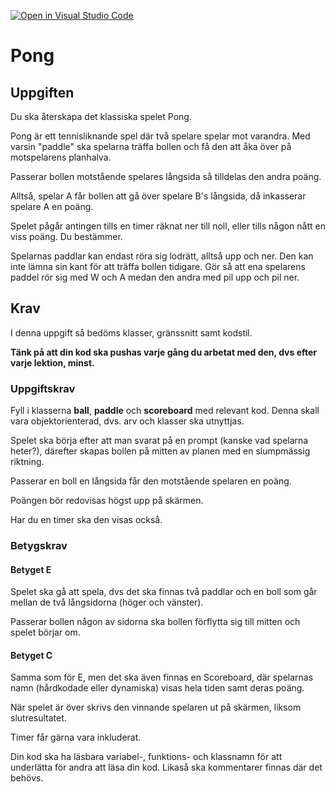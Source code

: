 [![Open in Visual Studio Code](https://classroom.github.com/assets/open-in-vscode-2e0aaae1b6195c2367325f4f02e2d04e9abb55f0b24a779b69b11b9e10269abc.svg)](https://classroom.github.com/online_ide?assignment_repo_id=16466407&assignment_repo_type=AssignmentRepo)
# Pong

## Uppgiften

Du ska återskapa det klassiska spelet Pong.

Pong är ett tennisliknande spel där två spelare spelar mot varandra. Med varsin "paddle" ska spelarna träffa bollen och få den att åka över på motspelarens planhalva.

Passerar bollen motstående spelares långsida så tilldelas den andra poäng.

Alltså, spelar A får bollen att gå över spelare B's långsida, då inkasserar spelare A en poäng.

Spelet pågår antingen tills en timer räknat ner till noll, eller tills någon nått en viss poäng. Du bestämmer.

Spelarnas paddlar kan endast röra sig lodrätt, alltså upp och ner. Den kan inte lämna sin kant för att träffa bollen tidigare. Gör så att ena spelarens paddel rör sig med W och A medan den andra med pil upp och pil ner.

## Krav

I denna uppgift så bedöms klasser, gränssnitt samt kodstil.

__Tänk på att din kod ska pushas varje gång du arbetat med den, dvs efter varje lektion, minst.__

### Uppgiftskrav

Fyll i klasserna __ball__, __paddle__ och __scoreboard__ med relevant kod. Denna skall vara objektorienterad, dvs. arv och klasser ska utnyttjas.

Spelet ska börja efter att man svarat på en prompt (kanske vad spelarna heter?), därefter skapas bollen på mitten av planen med en slumpmässig riktning.

Passerar en boll en långsida får den motstående spelaren en poäng.

Poängen bör redovisas högst upp på skärmen.

Har du en timer ska den visas också.

### Betygskrav

#### Betyget E

Spelet ska gå att spela, dvs det ska finnas två paddlar och en boll som går mellan de två långsidorna (höger och vänster).

Passerar bollen någon av sidorna ska bollen förflytta sig till mitten och spelet börjar om.

#### Betyget C

Samma som för E, men det ska även finnas en Scoreboard, där spelarnas namn (hårdkodade eller dynamiska) visas hela tiden samt deras poäng.

När spelet är över skrivs den vinnande spelaren ut på skärmen, liksom slutresultatet.

Timer får gärna vara inkluderat.

Din kod ska ha läsbara variabel-, funktions- och klassnamn för att underlätta för andra att läsa din kod. Likaså ska kommentarer finnas där det behövs.

